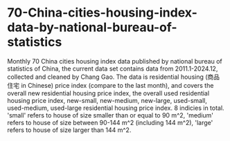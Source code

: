 # 70-China-cities-housing-index-data-by-national-bureau-of-statistics
Monthly 70 China cities housing index data published by national bureau of statistics of China, the current data set contains data from 2011.1-2024.12, collected and cleaned by Chang Gao.
The data is residential housing (商品住宅 in Chinese) price index (compare to the last month), and covers the overall new residential housing price index, the overall used residential housing price index, new-small, new-medium, new-large, used-small, used-medium, used-large residential housing price index. 8 indicies in total. 'small' refers to house of size smaller than or equal to 90 m^2, 'medium' refers to house of size between 90-144 m^2 (including 144 m^2), 'large' refers to house of size larger than 144 m^2.
